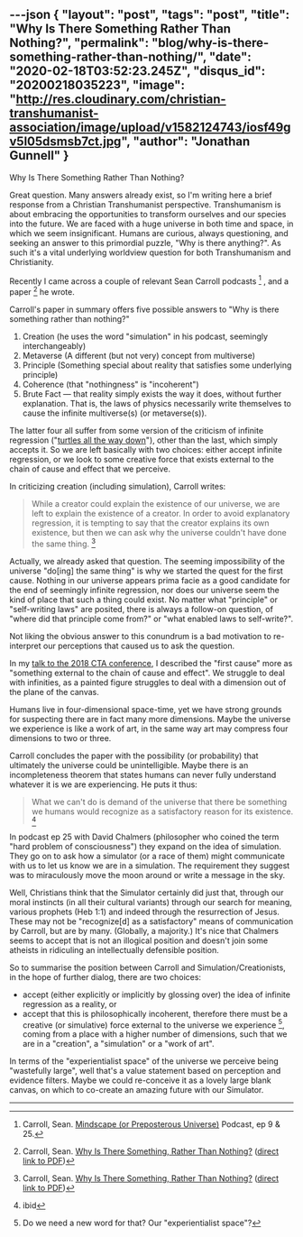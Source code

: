 ---json
{
	"layout": "post",
	"tags": "post",
    "title": "Why Is There Something Rather Than Nothing?",
    "permalink": "blog/why-is-there-something-rather-than-nothing/",
    "date": "2020-02-18T03:52:23.245Z",
    "disqus_id": "20200218035223",
    "image":  "http://res.cloudinary.com/christian-transhumanist-association/image/upload/v1582124743/iosf49gv5l05dsmsb7ct.jpg",
    "author": "Jonathan Gunnell"
}
---
Why Is There Something Rather Than Nothing?

Great question. Many answers already exist, so I'm writing here a brief response from a Christian Transhumanist perspective. Transhumanism is about embracing the opportunities to transform ourselves and our species into the future. We are faced with a huge universe in both time and space, in which we seem insignificant. Humans are curious, always questioning, and seeking an answer to this primordial puzzle, "Why is there anything?". As such it's a vital underlying worldview question for both Transhumanism and Christianity.

Recently I came across a couple of relevant Sean Carroll podcasts [^1] , and a paper [^2] he wrote.

Carroll's paper in summary offers five possible answers to "Why is there something rather than nothing?"

1. Creation (he uses the word "simulation" in his podcast, seemingly interchangeably)
2. Metaverse (A different (but not very) concept from multiverse)
3. Principle (Something special about reality that satisfies some underlying principle)
4. Coherence (that "nothingness" is "incoherent")
5. Brute Fact — that reality simply exists the way it does, without further explanation. That is, the laws of physics necessarily write themselves to cause the infinite multiverse(s) (or metaverse(s)).

The latter four all suffer from some version of the criticism of infinite regression ("[turtles all the way down](https://en.wikipedia.org/wiki/Turtles_all_the_way_down)"), other than the last, which simply accepts it.  So we are left basically with two choices: either accept infinite regression, or we look to some creative force that exists external to the chain of cause and effect that we perceive. 

In criticizing creation (including simulation), Carroll writes:

> While a creator could explain the existence of our universe, we are left to explain the existence of a creator. In order to avoid explanatory regression, it is tempting to say that the creator explains its own existence, but then we can ask why the universe couldn't have done the same thing. [^2]

Actually, we already asked that question. The seeming impossibility of the universe "do[ing] the same thing" is why we started the quest for the first cause. Nothing in our universe appears prima facie as a good candidate for the end of seemingly infinite regression, nor does our universe seem the kind of place that such a thing could exist.  No matter what "principle" or "self-writing laws" are posited, there is always a follow-on question, of "where did that principle come from?" or "what enabled laws to self-write?".

Not liking the obvious answer to this conundrum is a bad motivation to re-interpret our perceptions that caused us to ask the question.

In my [talk to the 2018 CTA conference](https://www.youtube.com/watch?v=fktAwkyr8gM&feature=youtu.be&list=PLPM4asSxB3_Rj3vy_GRs9kEY9NFyoCN2Q&t=31), I described the "first cause" more as "something external to the chain of cause and effect".  We struggle to deal with infinities, as a painted figure struggles to deal with a dimension out of the plane of the canvas. 

Humans live in four-dimensional space-time, yet we have strong grounds for suspecting there are in fact many more dimensions. Maybe the universe we experience is like a work of art, in the same way art may compress four dimensions to two or three.

Carroll concludes the paper with the possibility (or probability) that ultimately the universe could be unintelligible.  Maybe there is an incompleteness theorem that states humans can never fully understand whatever it is we are experiencing.  He puts it thus:

> What we can't do is demand of the universe that there be something we humans would recognize as a satisfactory reason for its existence. [^3]

In podcast ep 25 with David Chalmers (philosopher who coined the term "hard problem of consciousness") they expand on the idea of simulation.  They go on to ask how a simulator (or a race of them) might communicate with us to let us know we are in a simulation. The requirement they suggest was to miraculously move the moon around or write a message in the sky. 

Well, Christians think that the Simulator certainly did just that, through our moral instincts (in all their cultural variants) through our search for meaning, various prophets (Heb 1:1) and indeed through the resurrection of Jesus.  These may not be "recognize[d] as a satisfactory" means of communication by Carroll, but are by many.  (Globally, a majority.) It's nice that Chalmers seems to accept that is not an illogical position and doesn't join some atheists in ridiculing an intellectually defensible position.

So to summarise the position between Carroll and Simulation/Creationists, in the hope of further dialog, there are two choices:

-  accept (either explicitly or implicitly by glossing over) the idea of infinite regression as a reality, or
-  accept that this is philosophically incoherent, therefore there must be a creative (or simulative) force external to the universe we experience [^4], coming from a place with a higher number of dimensions, such that we are in a "creation", a "simulation" or a "work of art". 

In terms of the "experientialist space" of the universe we perceive being "wastefully large", well that's a value statement based on perception and evidence filters.  Maybe we could re-conceive it as a lovely large blank canvas, on which to co-create an amazing future with our Simulator.

---

[^1]: Carroll, Sean. [Mindscape (or Preposterous Universe)](https://www.preposterousuniverse.com/podcast-archives/) Podcast, ep 9 & 25.

[^2]:  Carroll, Sean. [Why Is There Something, Rather Than Nothing?](https://arxiv.org/abs/1802.02231) ([direct link to PDF](https://arxiv.org/pdf/1802.02231.pdf))

[^3]: ibid

[^4]: Do we need a new word for that? Our "experientialist space"?
